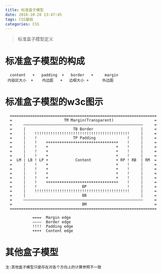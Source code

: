 ```yaml
---
title: 标准盒子模型
date: 2016-10-28 13:47:45
tags: CSS基础
categories: CSS
---
```

>标准盒子模型定义

<!--more-->
# 标准盒子模型的构成
      content   +   padding  +   border   +     margin
     内容区大小  +    内边距   +   边框大小 +      外边距
     
# 标准盒子模型的w3c图示
      =================================================================
      =                       TM Margin(Transparent)                  =  
      =     —————————————————————————————————————————————————————     =  
      =     |                     TB Border                     |     =  
      =     |    !!!!!!!!!!!!!!!!!!!!!!!!!!!!!!!!!!!!!!!!!!     |     =  
      =     |    !                TP Padding              !     |     =  
      =     |    !    ++++++++++++++++++++++++++++++++    !     |     =  
      =     |    !    +                              +    !     |     =  
      =     |    !    +                              +    !     |     =  
      =     |    !    +                              +    !     |     =  
      =  LM | LB ! LP +            Content           + RP ! RB  | RM  =  
      =     |    !    +                              +    !     |     =  
      =     |    !    +                              +    !     |     =  
      =     |    !    +                              +    !     |     =  
      =     |    !    +                              +    !     |     =  
      =     |    !    ++++++++++++++++++++++++++++++++    !     |     =       
      =     |    !                    BP                  !     |     =  
      =     |    !!!!!!!!!!!!!!!!!!!!!!!!!!!!!!!!!!!!!!!!!!     |     =  
      =     |                         BB                        |     =  
      =     —————————————————————————————————————————————————————     =  
      =                               BM                              =  
      =================================================================
      
                ====  Margin edge
                ————  Border edge
                !!!!  Padding edge
                ++++  Content edge                   
# 其他盒子模型
    注:其他盒子模型只是存在对各个方向上的计算参照不一致